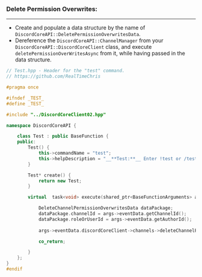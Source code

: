 ### **Delete Permission Overwrites:**
---
- Create and populate a data structure by the name of `DiscordCoreAPI::DeletePermissionOverwritesData`.
- Dereference the `DiscordCoreAPI::ChannelManager` from your `DiscordCoreAPI::DiscordCoreClient` class, and execute `deletePermissionOverWritesAsync` from it, while having passed in the data structure.
```cpp
// Test.hpp - Header for the "test" command.
// https://github.com/RealTimeChris

#pragma once

#ifndef _TEST_
#define _TEST_

#include "../DiscordCoreClient02.hpp"

namespace DiscordCoreAPI {

	class Test : public BaseFunction {
	public:
		Test() {
			this->commandName = "test";
			this->helpDescription = "__**Test:**__ Enter !test or /test to run this command!";
		}

		Test* create() {
			return new Test;
		}

		virtual  task<void> execute(shared_ptr<BaseFunctionArguments> args) {

			DeleteChannelPermissionOverwritesData dataPackage;
			dataPackage.channelId = args->eventData.getChannelId();
			dataPackage.roleOrUserId = args->eventData.getAuthorId();
			
			args->eventData.discordCoreClient->channels->deleteChannelPermissionOverwritesAsync(dataPackage).get();

			co_return;

		}
	};
}
#endif
```
